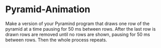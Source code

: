 # Pyramid-Animation

Make a version of your Pyramind program that draws one row of the pyramid at a time pausing for 50 ms between rows. After the last row is drawn rows are removed until no rows are shown, pausing for 50 ms between rows. Then the whole process repeats.  
